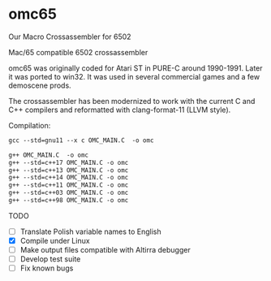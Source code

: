 # omc65
 Our Macro Crossassembler for 6502

Mac/65 compatible 6502 crossassembler

omc65 was originally coded for Atari ST in PURE-C around 1990-1991.
Later it was ported to win32.
It was used in several commercial games and a few demoscene prods.

The crossassembler has been modernized to work with the current C and C++ compilers and reformatted with clang-format-11 (LLVM style).

Compilation:
```gcc --x c OMC_MAIN.C  -o omc
gcc --std=gnu11 --x c OMC_MAIN.C  -o omc

g++ OMC_MAIN.C  -o omc
g++ --std=c++17 OMC_MAIN.C -o omc
g++ --std=c++13 OMC_MAIN.C -o omc
g++ --std=c++14 OMC_MAIN.C -o omc
g++ --std=c++11 OMC_MAIN.C -o omc
g++ --std=c++03 OMC_MAIN.C -o omc
g++ --std=c++98 OMC_MAIN.C -o omc
```

TODO

 - [ ] Translate Polish variable names to English
 - [x] Compile under Linux
 - [ ] Make output files compatible with Altirra debugger
 - [ ] Develop test suite
 - [ ] Fix known bugs

